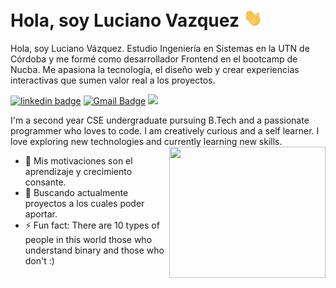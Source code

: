 <h1>Hola, soy Luciano Vazquez <img  src="https://raw.githubusercontent.com/ABSphreak/ABSphreak/master/gifs/Hi.gif" width="30px"></h1>
Hola, soy Luciano Vázquez. Estudio Ingeniería en Sistemas en la UTN de Córdoba y me formé como desarrollador Frontend en el bootcamp de Nucba. Me apasiona la tecnología, el diseño web y crear experiencias interactivas que sumen valor real a los proyectos.


[![linkedin badge](https://img.shields.io/badge/tanyagupta0201-30302f?style=flat&logo=linkedin)]((https://www.linkedin.com/in/luciano-vazquez-344611289/))
[![Gmail Badge](https://img.shields.io/badge/tanyagupta.pg@gmail.com-30302f?style=flat&logo=Gmail&logoColor=red)](mailto:lucianovazquez.lv15@gmail.com)
<img src="https://komarev.com/ghpvc/?username=tanyagupta0201&style=plastic" />

I'm a second year CSE undergraduate pursuing B.Tech and a passionate programmer who loves to code. I am creatively curious and a self learner. I love exploring new technologies and currently learning new skills. <br>
<img align='right' src="http://cdn.lowgif.com/small/9cb12f51dffbaaa6-character-typing-by-vincent-mokuenko-dribbble.gif" width="250" height="210">

- 🌱 Mis motivaciones son el aprendizaje y crecimiento consante.
- 💬 Buscando actualmente proyectos a los cuales poder aportar.
- ⚡ Fun fact: There are 10 types of people in this world those who understand binary and those who don't :)
